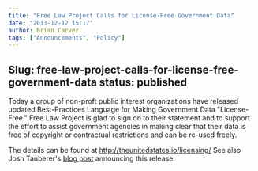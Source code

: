 ```yaml
---
title: "Free Law Project Calls for License-Free Government Data"
date: "2013-12-12 15:17"
author: Brian Carver
tags: ["Announcements", "Policy"]
---
```

Slug: free-law-project-calls-for-license-free-government-data
status: published
---

Today a group of non-proft public interest organizations have released
updated Best-Practices Language for Making Government Data
"License-Free." Free Law Project is glad to sign on to their statement
and to support the effort to assist government agencies in making clear
that their data is free of copyright or contractual restrictions and can
be re-used freely.

The details can be found at <http://theunitedstates.io/licensing/> See
also Josh Tauberer's [blog
post](http://razor.occams.info/blog/2013/12/12/updated-guidance-for-federal-agencies-open-data-licensing/)
announcing this release.

